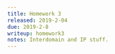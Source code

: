 ```yaml
---
title: Homework 3
released: 2019-2-04
due: 2019-2-8
writeup: homework3
notes: Interdomain and IP stuff.
---
```

